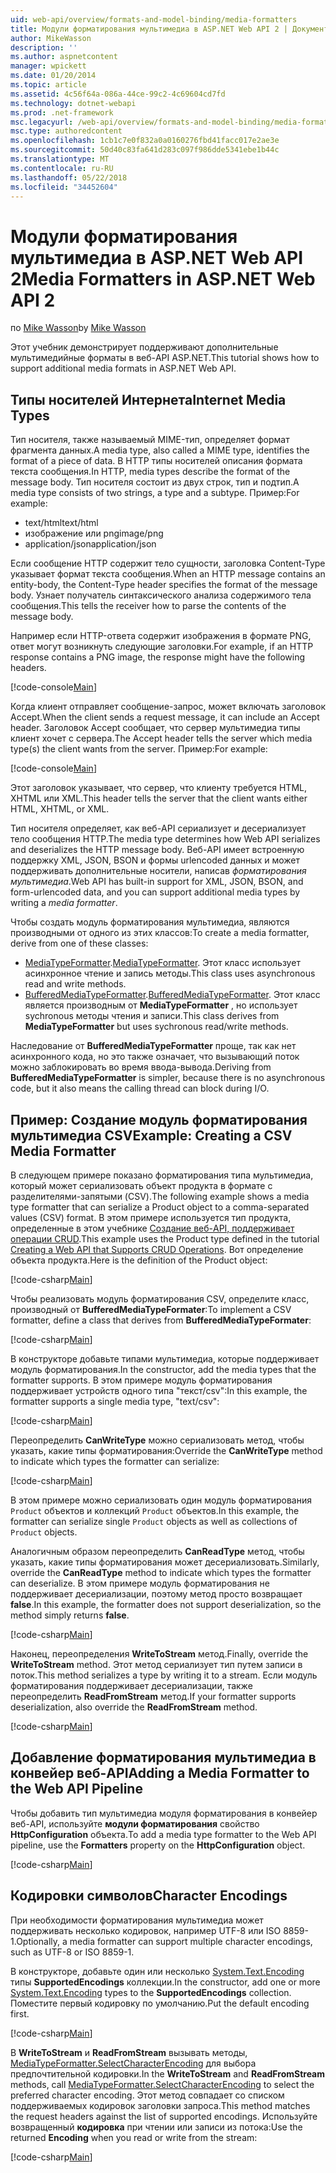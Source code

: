 ```yaml
---
uid: web-api/overview/formats-and-model-binding/media-formatters
title: Модули форматирования мультимедиа в ASP.NET Web API 2 | Документы Microsoft
author: MikeWasson
description: ''
ms.author: aspnetcontent
manager: wpickett
ms.date: 01/20/2014
ms.topic: article
ms.assetid: 4c56f64a-086a-44ce-99c2-4c69604cd7fd
ms.technology: dotnet-webapi
ms.prod: .net-framework
msc.legacyurl: /web-api/overview/formats-and-model-binding/media-formatters
msc.type: authoredcontent
ms.openlocfilehash: 1cb1c7e0f832a0a0160276fbd41facc017e2ae3e
ms.sourcegitcommit: 50d40c83fa641d283c097f986dde5341ebe1b44c
ms.translationtype: MT
ms.contentlocale: ru-RU
ms.lasthandoff: 05/22/2018
ms.locfileid: "34452604"
---
```

<a name="media-formatters-in-aspnet-web-api-2"></a><span data-ttu-id="d75f6-102">Модули форматирования мультимедиа в ASP.NET Web API 2</span><span class="sxs-lookup"><span data-stu-id="d75f6-102">Media Formatters in ASP.NET Web API 2</span></span>
====================
<span data-ttu-id="d75f6-103">по [Mike Wasson](https://github.com/MikeWasson)</span><span class="sxs-lookup"><span data-stu-id="d75f6-103">by [Mike Wasson](https://github.com/MikeWasson)</span></span>

<span data-ttu-id="d75f6-104">Этот учебник демонстрирует поддерживают дополнительные мультимедийные форматы в веб-API ASP.NET.</span><span class="sxs-lookup"><span data-stu-id="d75f6-104">This tutorial shows how to support additional media formats in ASP.NET Web API.</span></span>

## <a name="internet-media-types"></a><span data-ttu-id="d75f6-105">Типы носителей Интернета</span><span class="sxs-lookup"><span data-stu-id="d75f6-105">Internet Media Types</span></span>

<span data-ttu-id="d75f6-106">Тип носителя, также называемый MIME-тип, определяет формат фрагмента данных.</span><span class="sxs-lookup"><span data-stu-id="d75f6-106">A media type, also called a MIME type, identifies the format of a piece of data.</span></span> <span data-ttu-id="d75f6-107">В HTTP типы носителей описания формата текста сообщения.</span><span class="sxs-lookup"><span data-stu-id="d75f6-107">In HTTP, media types describe the format of the message body.</span></span> <span data-ttu-id="d75f6-108">Тип носителя состоит из двух строк, тип и подтип.</span><span class="sxs-lookup"><span data-stu-id="d75f6-108">A media type consists of two strings, a type and a subtype.</span></span> <span data-ttu-id="d75f6-109">Пример:</span><span class="sxs-lookup"><span data-stu-id="d75f6-109">For example:</span></span>

- <span data-ttu-id="d75f6-110">text/html</span><span class="sxs-lookup"><span data-stu-id="d75f6-110">text/html</span></span>
- <span data-ttu-id="d75f6-111">изображение или png</span><span class="sxs-lookup"><span data-stu-id="d75f6-111">image/png</span></span>
- <span data-ttu-id="d75f6-112">application/json</span><span class="sxs-lookup"><span data-stu-id="d75f6-112">application/json</span></span>

<span data-ttu-id="d75f6-113">Если сообщение HTTP содержит тело сущности, заголовка Content-Type указывает формат текста сообщения.</span><span class="sxs-lookup"><span data-stu-id="d75f6-113">When an HTTP message contains an entity-body, the Content-Type header specifies the format of the message body.</span></span> <span data-ttu-id="d75f6-114">Узнает получатель синтаксического анализа содержимого тела сообщения.</span><span class="sxs-lookup"><span data-stu-id="d75f6-114">This tells the receiver how to parse the contents of the message body.</span></span>

<span data-ttu-id="d75f6-115">Например если HTTP-ответа содержит изображения в формате PNG, ответ могут возникнуть следующие заголовки.</span><span class="sxs-lookup"><span data-stu-id="d75f6-115">For example, if an HTTP response contains a PNG image, the response might have the following headers.</span></span>

[!code-console[Main](media-formatters/samples/sample1.cmd)]

<span data-ttu-id="d75f6-116">Когда клиент отправляет сообщение-запрос, может включать заголовок Accept.</span><span class="sxs-lookup"><span data-stu-id="d75f6-116">When the client sends a request message, it can include an Accept header.</span></span> <span data-ttu-id="d75f6-117">Заголовок Accept сообщает, что сервер мультимедиа типы клиент хочет с сервера.</span><span class="sxs-lookup"><span data-stu-id="d75f6-117">The Accept header tells the server which media type(s) the client wants from the server.</span></span> <span data-ttu-id="d75f6-118">Пример:</span><span class="sxs-lookup"><span data-stu-id="d75f6-118">For example:</span></span>

[!code-console[Main](media-formatters/samples/sample2.cmd)]

<span data-ttu-id="d75f6-119">Этот заголовок указывает, что сервер, что клиенту требуется HTML, XHTML или XML.</span><span class="sxs-lookup"><span data-stu-id="d75f6-119">This header tells the server that the client wants either HTML, XHTML, or XML.</span></span>

<span data-ttu-id="d75f6-120">Тип носителя определяет, как веб-API сериализует и десериализует тело сообщения HTTP.</span><span class="sxs-lookup"><span data-stu-id="d75f6-120">The media type determines how Web API serializes and deserializes the HTTP message body.</span></span> <span data-ttu-id="d75f6-121">Веб-API имеет встроенную поддержку XML, JSON, BSON и формы urlencoded данных и может поддерживать дополнительные носители, написав *форматирования мультимедиа*.</span><span class="sxs-lookup"><span data-stu-id="d75f6-121">Web API has built-in support for XML, JSON, BSON, and form-urlencoded data, and you can support additional media types by writing a *media formatter*.</span></span>

<span data-ttu-id="d75f6-122">Чтобы создать модуль форматирования мультимедиа, являются производными от одного из этих классов:</span><span class="sxs-lookup"><span data-stu-id="d75f6-122">To create a media formatter, derive from one of these classes:</span></span>

- <span data-ttu-id="d75f6-123">[MediaTypeFormatter](https://msdn.microsoft.com/library/system.net.http.formatting.mediatypeformatter.aspx).</span><span class="sxs-lookup"><span data-stu-id="d75f6-123">[MediaTypeFormatter](https://msdn.microsoft.com/library/system.net.http.formatting.mediatypeformatter.aspx).</span></span> <span data-ttu-id="d75f6-124">Этот класс использует асинхронное чтение и запись методы.</span><span class="sxs-lookup"><span data-stu-id="d75f6-124">This class uses asynchronous read and write methods.</span></span>
- <span data-ttu-id="d75f6-125">[BufferedMediaTypeFormatter](https://msdn.microsoft.com/library/system.net.http.formatting.bufferedmediatypeformatter.aspx).</span><span class="sxs-lookup"><span data-stu-id="d75f6-125">[BufferedMediaTypeFormatter](https://msdn.microsoft.com/library/system.net.http.formatting.bufferedmediatypeformatter.aspx).</span></span> <span data-ttu-id="d75f6-126">Этот класс является производным от **MediaTypeFormatter** , но использует sychronous методы чтения и записи.</span><span class="sxs-lookup"><span data-stu-id="d75f6-126">This class derives from **MediaTypeFormatter** but uses sychronous read/write methods.</span></span>

<span data-ttu-id="d75f6-127">Наследование от **BufferedMediaTypeFormatter** проще, так как нет асинхронного кода, но это также означает, что вызывающий поток можно заблокировать во время ввода-вывода.</span><span class="sxs-lookup"><span data-stu-id="d75f6-127">Deriving from **BufferedMediaTypeFormatter** is simpler, because there is no asynchronous code, but it also means the calling thread can block during I/O.</span></span>

## <a name="example-creating-a-csv-media-formatter"></a><span data-ttu-id="d75f6-128">Пример: Создание модуль форматирования мультимедиа CSV</span><span class="sxs-lookup"><span data-stu-id="d75f6-128">Example: Creating a CSV Media Formatter</span></span>

<span data-ttu-id="d75f6-129">В следующем примере показано форматирования типа мультимедиа, который может сериализовать объект продукта в формате с разделителями-запятыми (CSV).</span><span class="sxs-lookup"><span data-stu-id="d75f6-129">The following example shows a media type formatter that can serialize a Product object to a comma-separated values (CSV) format.</span></span> <span data-ttu-id="d75f6-130">В этом примере используется тип продукта, определенные в этом учебнике [Создание веб-API, поддерживает операции CRUD](../older-versions/creating-a-web-api-that-supports-crud-operations.md).</span><span class="sxs-lookup"><span data-stu-id="d75f6-130">This example uses the Product type defined in the tutorial [Creating a Web API that Supports CRUD Operations](../older-versions/creating-a-web-api-that-supports-crud-operations.md).</span></span> <span data-ttu-id="d75f6-131">Вот определение объекта продукта.</span><span class="sxs-lookup"><span data-stu-id="d75f6-131">Here is the definition of the Product object:</span></span>

[!code-csharp[Main](media-formatters/samples/sample3.cs)]

<span data-ttu-id="d75f6-132">Чтобы реализовать модуль форматирования CSV, определите класс, производный от **BufferedMediaTypeFormater**:</span><span class="sxs-lookup"><span data-stu-id="d75f6-132">To implement a CSV formatter, define a class that derives from **BufferedMediaTypeFormater**:</span></span>

[!code-csharp[Main](media-formatters/samples/sample4.cs)]

<span data-ttu-id="d75f6-133">В конструкторе добавьте типами мультимедиа, которые поддерживает модуль форматирования.</span><span class="sxs-lookup"><span data-stu-id="d75f6-133">In the constructor, add the media types that the formatter supports.</span></span> <span data-ttu-id="d75f6-134">В этом примере модуль форматирования поддерживает устройств одного типа &quot;текст/csv&quot;:</span><span class="sxs-lookup"><span data-stu-id="d75f6-134">In this example, the formatter supports a single media type, &quot;text/csv&quot;:</span></span>

[!code-csharp[Main](media-formatters/samples/sample5.cs)]

<span data-ttu-id="d75f6-135">Переопределить **CanWriteType** можно сериализовать метод, чтобы указать, какие типы форматирования:</span><span class="sxs-lookup"><span data-stu-id="d75f6-135">Override the **CanWriteType** method to indicate which types the formatter can serialize:</span></span>

[!code-csharp[Main](media-formatters/samples/sample6.cs)]

<span data-ttu-id="d75f6-136">В этом примере можно сериализовать один модуль форматирования `Product` объектов и коллекций `Product` объектов.</span><span class="sxs-lookup"><span data-stu-id="d75f6-136">In this example, the formatter can serialize single `Product` objects as well as collections of `Product` objects.</span></span>

<span data-ttu-id="d75f6-137">Аналогичным образом переопределить **CanReadType** метод, чтобы указать, какие типы форматирования может десериализовать.</span><span class="sxs-lookup"><span data-stu-id="d75f6-137">Similarly, override the **CanReadType** method to indicate which types the formatter can deserialize.</span></span> <span data-ttu-id="d75f6-138">В этом примере модуль форматирования не поддерживает десериализации, поэтому метод просто возвращает **false**.</span><span class="sxs-lookup"><span data-stu-id="d75f6-138">In this example, the formatter does not support deserialization, so the method simply returns **false**.</span></span>

[!code-csharp[Main](media-formatters/samples/sample7.cs)]

<span data-ttu-id="d75f6-139">Наконец, переопределения **WriteToStream** метод.</span><span class="sxs-lookup"><span data-stu-id="d75f6-139">Finally, override the **WriteToStream** method.</span></span> <span data-ttu-id="d75f6-140">Этот метод сериализует тип путем записи в поток.</span><span class="sxs-lookup"><span data-stu-id="d75f6-140">This method serializes a type by writing it to a stream.</span></span> <span data-ttu-id="d75f6-141">Если модуль форматирования поддерживает десериализации, также переопределить **ReadFromStream** метод.</span><span class="sxs-lookup"><span data-stu-id="d75f6-141">If your formatter supports deserialization, also override the **ReadFromStream** method.</span></span>

[!code-csharp[Main](media-formatters/samples/sample8.cs)]

## <a name="adding-a-media-formatter-to-the-web-api-pipeline"></a><span data-ttu-id="d75f6-142">Добавление форматирования мультимедиа в конвейер веб-API</span><span class="sxs-lookup"><span data-stu-id="d75f6-142">Adding a Media Formatter to the Web API Pipeline</span></span>

<span data-ttu-id="d75f6-143">Чтобы добавить тип мультимедиа модуля форматирования в конвейер веб-API, используйте **модули форматирования** свойство **HttpConfiguration** объекта.</span><span class="sxs-lookup"><span data-stu-id="d75f6-143">To add a media type formatter to the Web API pipeline, use the **Formatters** property on the **HttpConfiguration** object.</span></span>

[!code-csharp[Main](media-formatters/samples/sample9.cs)]

## <a name="character-encodings"></a><span data-ttu-id="d75f6-144">Кодировки символов</span><span class="sxs-lookup"><span data-stu-id="d75f6-144">Character Encodings</span></span>

<span data-ttu-id="d75f6-145">При необходимости форматирования мультимедиа может поддерживать несколько кодировок, например UTF-8 или ISO 8859-1.</span><span class="sxs-lookup"><span data-stu-id="d75f6-145">Optionally, a media formatter can support multiple character encodings, such as UTF-8 or ISO 8859-1.</span></span>

<span data-ttu-id="d75f6-146">В конструкторе, добавьте один или несколько [System.Text.Encoding](https://msdn.microsoft.com/library/system.text.encoding.aspx) типы **SupportedEncodings** коллекции.</span><span class="sxs-lookup"><span data-stu-id="d75f6-146">In the constructor, add one or more [System.Text.Encoding](https://msdn.microsoft.com/library/system.text.encoding.aspx) types to the **SupportedEncodings** collection.</span></span> <span data-ttu-id="d75f6-147">Поместите первый кодировку по умолчанию.</span><span class="sxs-lookup"><span data-stu-id="d75f6-147">Put the default encoding first.</span></span>

[!code-csharp[Main](media-formatters/samples/sample10.cs?highlight=6-7)]

<span data-ttu-id="d75f6-148">В **WriteToStream** и **ReadFromStream** вызывать методы, [MediaTypeFormatter.SelectCharacterEncoding](https://msdn.microsoft.com/library/hh969054.aspx) для выбора предпочтительной кодировки.</span><span class="sxs-lookup"><span data-stu-id="d75f6-148">In the **WriteToStream** and **ReadFromStream** methods, call [MediaTypeFormatter.SelectCharacterEncoding](https://msdn.microsoft.com/library/hh969054.aspx) to select the preferred character encoding.</span></span> <span data-ttu-id="d75f6-149">Этот метод совпадает со списком поддерживаемых кодировок заголовки запроса.</span><span class="sxs-lookup"><span data-stu-id="d75f6-149">This method matches the request headers against the list of supported encodings.</span></span> <span data-ttu-id="d75f6-150">Используйте возвращенный **кодировка** при чтении или записи из потока:</span><span class="sxs-lookup"><span data-stu-id="d75f6-150">Use the returned **Encoding** when you read or write from the stream:</span></span>

[!code-csharp[Main](media-formatters/samples/sample11.cs?highlight=3,5)]

